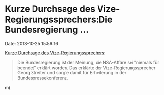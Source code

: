 Kurze Durchsage des Vize-Regierungssprechers:Die Bundesregierung \...
=====================================================================

Date: 2013-10-25 15:56:16

[Kurze Durchsage des
Vize-Regierungssprechers](http://www.heise.de/-1985863):

> Die Bundesregierung ist der Meinung, die NSA-Affäre sei \"niemals für
> beendet\" erklärt worden. Das erklärte der Vize-Regierungssprecher
> Georg Streiter und sorgte damit für Erheiterung in der
> Bundespressekonferenz.

m(
